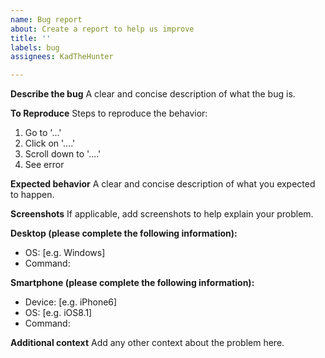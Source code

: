 ```yaml
---
name: Bug report
about: Create a report to help us improve
title: ''
labels: bug
assignees: KadTheHunter

---
```


**Describe the bug**
A clear and concise description of what the bug is.

**To Reproduce**
Steps to reproduce the behavior:
1. Go to '...'
2. Click on '....'
3. Scroll down to '....'
4. See error

**Expected behavior**
A clear and concise description of what you expected to happen.

**Screenshots**
If applicable, add screenshots to help explain your problem.

**Desktop (please complete the following information):**
 - OS: [e.g. Windows]
 - Command:

**Smartphone (please complete the following information):**
 - Device: [e.g. iPhone6]
 - OS: [e.g. iOS8.1]
 - Command:

**Additional context**
Add any other context about the problem here.
